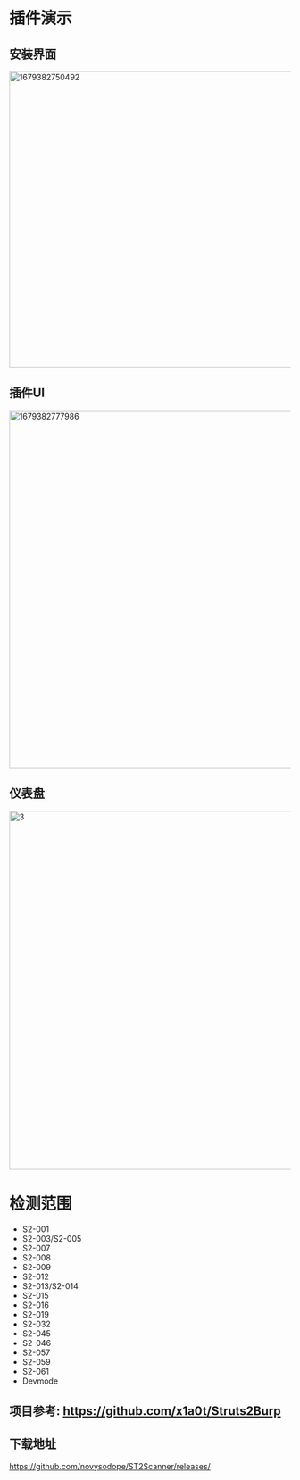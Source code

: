 # 插件演示
## 安装界面
<img width="531" alt="1679382750492" src="https://user-images.githubusercontent.com/45167857/226539175-b3c890fe-f539-43f2-88ac-f6c2404df972.png">

## 插件UI
<img width="641" alt="1679382777986" src="https://user-images.githubusercontent.com/45167857/226539323-96674cb6-84ba-440f-ad4c-2d86445ba121.png">

## 仪表盘
<img width="643" alt="3" src="https://user-images.githubusercontent.com/45167857/226539353-616cfd78-77d6-4498-b58a-c1d1430943a8.png">

# 检测范围
* S2-001
* S2-003/S2-005
* S2-007
* S2-008
* S2-009
* S2-012
* S2-013/S2-014
* S2-015
* S2-016
* S2-019
* S2-032
* S2-045
* S2-046
* S2-057
* S2-059
* S2-061
* Devmode
## 项目参考: https://github.com/x1a0t/Struts2Burp

## 下载地址
https://github.com/novysodope/ST2Scanner/releases/
